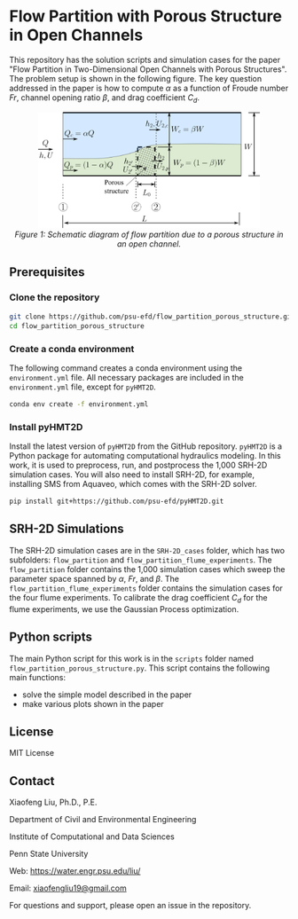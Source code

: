 # Flow Partition with Porous Structure in Open Channels

This repository has the solution scripts and simulation cases for the paper "Flow Partition in Two-Dimensional Open Channels with Porous Structures". The problem setup is shown in the following figure. The key question addressed in the paper is how to compute $\alpha$ as a function of Froude number $Fr$, channel opening ratio $\beta$, and drag coefficient $C_d$.

<p align="center">
  <img src="images/scheme_diagram_side.png" width="400" alt="Flow over porous structure">
  <br>
  <em>Figure 1: Schematic diagram of flow partition due to a porous structure in an open channel.</em>
</p>

## Prerequisites

### Clone the repository

```bash
git clone https://github.com/psu-efd/flow_partition_porous_structure.git
cd flow_partition_porous_structure
```

### Create a conda environment
The following command creates a conda environment using the `environment.yml` file. All necessary packages are included in the `environment.yml` file, except for `pyHMT2D`.

```bash
conda env create -f environment.yml
```

### Install pyHMT2D
Install the latest version of `pyHMT2D` from the GitHub repository. `pyHMT2D` is a Python package for automating computational hydraulics modeling. In this work, it is used to preprocess, run, and postprocess the 1,000 SRH-2D simulation cases. You will also need to install SRH-2D, for example, installing SMS from Aquaveo, which comes with the SRH-2D solver.

```bash
pip install git+https://github.com/psu-efd/pyHMT2D.git
```

## SRH-2D Simulations

The SRH-2D simulation cases are in the `SRH-2D_cases` folder, which has two subfolders: `flow_partition` and `flow_partition_flume_experiments`. The `flow_partition` folder contains the 1,000 simulation cases which sweep the parameter space spanned by $\alpha$, $Fr$, and $\beta$. The `flow_partition_flume_experiments` folder contains the simulation cases for the four flume experiments. To calibrate the drag coefficient $C_d$ for the flume experiments, we use the Gaussian Process optimization. 

## Python scripts

The main Python script for this work is in the `scripts` folder named `flow_partition_porous_structure.py`. This script contains the following main functions:

- solve the simple model described in the paper
- make various plots shown in the paper

## License

MIT License

## Contact

Xiaofeng Liu, Ph.D., P.E.

Department of Civil and Environmental Engineering

Institute of Computational and Data Sciences

Penn State University

Web: https://water.engr.psu.edu/liu/

Email: xiaofengliu19@gmail.com

For questions and support, please open an issue in the repository.